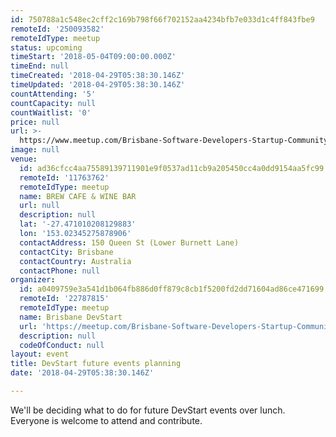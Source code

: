 ```yaml
---
id: 750788a1c548ec2cff2c169b798f66f702152aa4234bfb7e033d1c4ff843fbe9
remoteId: '250093582'
remoteIdType: meetup
status: upcoming
timeStart: '2018-05-04T09:00:00.000Z'
timeEnd: null
timeCreated: '2018-04-29T05:38:30.146Z'
timeUpdated: '2018-04-29T05:38:30.146Z'
countAttending: '5'
countCapacity: null
countWaitlist: '0'
price: null
url: >-
  https://www.meetup.com/Brisbane-Software-Developers-Startup-Community/events/250093582/
image: null
venue:
  id: ad36cfcc4aa75589139711901e9f0537ad11cb9a205450cc4a0dd9154aa5fc99
  remoteId: '11763762'
  remoteIdType: meetup
  name: BREW CAFE & WINE BAR
  url: null
  description: null
  lat: '-27.471010208129883'
  lon: '153.02345275878906'
  contactAddress: 150 Queen St (Lower Burnett Lane)
  contactCity: Brisbane
  contactCountry: Australia
  contactPhone: null
organizer:
  id: a0409759e3a541d1b064fb886d0ff879c8cb1f5200fd2dd71604ad86ce471699
  remoteId: '22787815'
  remoteIdType: meetup
  name: Brisbane DevStart
  url: 'https://meetup.com/Brisbane-Software-Developers-Startup-Community'
  description: null
  codeOfConduct: null
layout: event
title: DevStart future events planning
date: '2018-04-29T05:38:30.146Z'

---
```

<p>We'll be deciding what to do for future DevStart events over lunch. Everyone is welcome to attend and contribute.</p>
